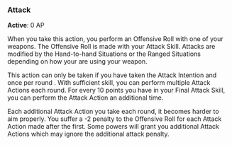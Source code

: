 ### Attack
**Active**: 0 AP

When you take this action, you perform an Offensive Roll with one of your weapons. The Offensive Roll is made with your Attack Skill. Attacks are modified by the Hand-to-hand Situations or the Ranged Situations depending on how your are using your weapon.

This action can only be taken if you have taken the Attack Intention and once per round . With sufficient skill, you can perform multiple Attack Actions each round. For every 10 points you have in your Final Attack Skill, you can perform the Attack Action an additional time. 

Each additional Attack Action you take each round, it becomes harder to aim properly. You suffer a -2 penalty to the Offensive Roll for each Attack Action made after the first. Some powers will grant you additional Attack Actions which may ignore the additional attack penalty.
